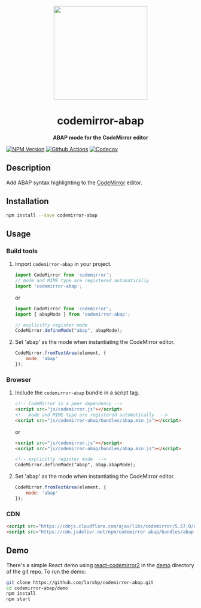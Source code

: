 <p align="center">
  <img height="250" src="img/logo.svg">
</p>
<h1 align="center"> codemirror-abap </h1>
<p align="center">
  <b>ABAP mode for the CodeMirror editor</b>
</p>

[![NPM Version][npm-badge]][npm-url]
[![Github Actions][gh-actions-badge]][gh-actions-url]
[![Codecov][codecov-badge]][codecov-url]
<!-- [![Dependency Status][dependency-badge]][dependency-url] -->

## Description

Add ABAP syntax highlighting to the [CodeMirror][codemirror-url] editor.

## Installation

``` bash
npm install --save codemirror-abap
```

## Usage

### Build tools

1. Import `codemirror-abap` in your project.  

    ```js
    import CodeMirror from 'codemirror';
    // mode and MIME type are registered automatically
    import 'codemirror-abap';
    ```

    or 

    ```js
    import CodeMirror from 'codemirror';
    import { abapMode } from 'codemirror-abap';

    // explicitly register mode
    CodeMirror.defineMode("abap", abapMode);
    ```

2. Set 'abap' as the mode when instantiating the CodeMirror editor.

    ```js
    CodeMirror.fromTextArea(element, {
        mode: 'abap'
    });
    ```

### Browser

1. Include the `codemirror-abap` bundle in a script tag.  

    ```html
    <!-- CodeMirror is a peer dependency -->
    <script src="js/codemirror.js"></script>
    <!-- mode and MIME type are registered automatically  -->
    <script src="js/codemirror-abap/bundles/abap.min.js"></script>
    ```

    or

    ```html
    <script src="js/codemirror.js"></script>
    <script src="js/codemirror-abap/bundles/abap.min.js"></script>

    <!-- explicitly register mode  -->
    CodeMirror.defineMode("abap", abap.abapMode);
    ```

2. Set 'abap' as the mode when instantiating the CodeMirror editor.

    ```js
    CodeMirror.fromTextArea(element, {
        mode: 'abap'
    });
    ```

### CDN
```html
<script src="https://cdnjs.cloudflare.com/ajax/libs/codemirror/5.57.0/codemirror.min.js"></script>
<script src="https://cdn.jsdelivr.net/npm/codemirror-abap/bundles/abap.min.js"></script>
```

## Demo

There's a simple React demo using [react-codemirror2](https://www.npmjs.com/package/react-codemirror2) in the [demo](/demo) directory of the git repo.
To run the demo:

```bash
git clone https://github.com/larshp/codemirror-abap.git
cd codemirror-abap/demo
npm install
npm start
```

[npm-badge]: https://img.shields.io/npm/v/codemirror-abap.svg
[npm-url]: https://www.npmjs.com/package/codemirror-abap
[gh-actions-badge]: https://img.shields.io/github/workflow/status/larshp/codemirror-abap/test
[gh-actions-url]: https://github.com/larshp/codemirror-abap/actions
[codecov-badge]: https://codecov.io/gh/larshp/codemirror-abap/branch/master/graph/badge.svg
[codecov-url]: https://codecov.io/gh/larshp/codemirror-abap
[dependency-badge]: https://david-dm.org/larshp/codemirror-abap.svg
[dependency-url]: https://david-dm.org/larshp/codemirror-abap
[codemirror-url]: https://github.com/codemirror/CodeMirror
